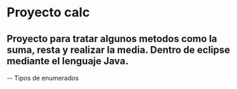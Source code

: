 # Proyecto calc

## Proyecto para tratar algunos metodos como la suma, resta y realizar la media. Dentro de eclipse mediante el lenguaje Java.

-- Tipos de enumerados

